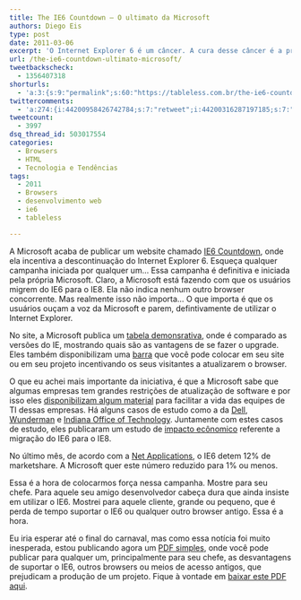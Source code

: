 ```yaml
---
title: The IE6 Countdown – O ultimato da Microsoft
authors: Diego Eis
type: post
date: 2011-03-06
excerpt: 'O Internet Explorer 6 é um câncer. A cura desse câncer é a própria Microsoft. Com a campanha The IE6 Countdown, a Microsoft quer diminuir para 1% o marketshare do IE6 no mundo! '
url: /the-ie6-countdown-ultimato-microsoft/
tweetbackscheck:
  - 1356407318
shorturls:
  - 'a:3:{s:9:"permalink";s:60:"https://tableless.com.br/the-ie6-countdown-ultimato-microsoft";s:7:"tinyurl";s:26:"https://tinyurl.com/3vr4pjw";s:4:"isgd";s:19:"https://is.gd/oJLCvH";}'
twittercomments:
  - 'a:274:{i:44200958426742784;s:7:"retweet";i:44200316287197185;s:7:"retweet";i:44201058775470080;s:7:"retweet";i:44201131861229568;s:7:"retweet";i:44201125720764417;s:7:"retweet";i:44201389332758529;s:7:"retweet";i:44201379631341569;s:7:"retweet";i:44201347708493824;s:7:"retweet";i:44201236181954560;s:7:"retweet";i:44201155076702208;s:7:"retweet";i:44201400913235968;s:7:"retweet";i:44201398413430784;s:7:"retweet";i:44201617947496448;s:7:"retweet";i:44202134249545728;s:7:"retweet";i:44203219961917440;s:7:"retweet";i:44202902595715072;s:7:"retweet";i:44202522671452160;s:7:"retweet";i:44202489284792320;s:7:"retweet";i:44202245356666881;s:7:"retweet";i:44203257555456000;s:7:"retweet";i:44203973724487681;s:7:"retweet";i:44203540993949697;s:7:"retweet";i:44918217256353793;s:6:"137170";i:44204822500610048;s:7:"retweet";i:44204623187292162;s:7:"retweet";i:44204230856282112;s:7:"retweet";i:45299875943952384;s:6:"137180";i:44209937521459200;s:7:"retweet";i:44208984042905600;s:7:"retweet";i:44207762934218752;s:7:"retweet";i:44207019296690177;s:7:"retweet";i:44206952556937216;s:7:"retweet";i:44206753373622274;s:7:"retweet";i:44206716111433728;s:7:"retweet";i:44205958280388608;s:7:"retweet";i:44205809554571264;s:7:"retweet";i:44205613579902977;s:7:"retweet";i:44205503689146368;s:7:"retweet";i:44205389931233280;s:7:"retweet";i:44205352971026432;s:7:"retweet";i:44205240685314048;s:7:"retweet";i:44204878976909312;s:7:"retweet";i:44265102169485313;s:7:"retweet";i:44265066496917504;s:7:"retweet";i:44264896732467200;s:7:"retweet";i:44253724671086592;s:7:"retweet";i:44248943319715840;s:7:"retweet";i:44246503061065730;s:7:"retweet";i:44237468857401344;s:7:"retweet";i:44227234017452032;s:7:"retweet";i:44227049501622272;s:7:"retweet";i:44225491468697600;s:7:"retweet";i:44223826397118464;s:7:"retweet";i:44222513303134208;s:7:"retweet";i:44219715693977600;s:7:"retweet";i:44219598110851072;s:7:"retweet";i:44217242426146816;s:7:"retweet";i:44216842222452736;s:7:"retweet";i:44215466868228096;s:7:"retweet";i:44215037249863680;s:7:"retweet";i:44211757455126528;s:7:"retweet";i:44210651605893121;s:7:"retweet";i:44210515471372288;s:7:"retweet";i:44413233158823936;s:7:"retweet";i:44410800491872256;s:7:"retweet";i:44388797173084160;s:7:"retweet";i:44383229913993216;s:7:"retweet";i:44380101437173760;s:7:"retweet";i:44378940994883584;s:7:"retweet";i:44377890669867008;s:7:"retweet";i:44374406620905472;s:7:"retweet";i:44374352669589504;s:7:"retweet";i:44374077099610113;s:7:"retweet";i:44362971899641856;s:7:"retweet";i:44443518466400257;s:7:"retweet";i:44443291852353537;s:7:"retweet";i:44443243852738560;s:7:"retweet";i:44441077465366529;s:7:"retweet";i:44440997446418433;s:7:"retweet";i:44421450228170752;s:7:"retweet";i:44519264375414784;s:7:"retweet";i:44475457361543168;s:7:"retweet";i:44471837157105664;s:7:"retweet";i:44446424234078208;s:7:"retweet";i:44876768976437248;s:7:"retweet";i:44864131869839360;s:7:"retweet";i:44766508685082624;s:7:"retweet";i:44764510497677313;s:7:"retweet";i:44888641901821952;s:7:"retweet";i:44888628056428545;s:7:"retweet";i:45467849829003264;s:7:"retweet";i:45467828823928832;s:7:"retweet";i:45467552817750016;s:7:"retweet";i:45467485377544192;s:7:"retweet";i:45467906158505984;s:7:"retweet";i:45468205858308097;s:7:"retweet";i:45468186136686592;s:7:"retweet";i:45468158252945408;s:7:"retweet";i:45468128154632192;s:7:"retweet";i:45467923904593922;s:7:"retweet";i:45468433466404864;s:7:"retweet";i:45468364969222145;s:7:"retweet";i:45468336653467649;s:7:"retweet";i:45468328751415296;s:7:"retweet";i:45468464382607360;s:7:"retweet";i:45468573384196096;s:7:"retweet";i:45468693374828546;s:7:"retweet";i:45468973843759104;s:7:"retweet";i:45468895867437056;s:7:"retweet";i:45468745073827840;s:7:"retweet";i:45468742645317632;s:7:"retweet";i:45469206208184320;s:7:"retweet";i:45469188181065728;s:7:"retweet";i:45469271769350144;s:7:"retweet";i:45469444348198912;s:7:"retweet";i:45469319399866368;s:7:"retweet";i:45827064867201024;s:6:"137196";i:45469466221481985;s:7:"retweet";i:45470001930584064;s:7:"retweet";i:45469616255926272;s:7:"retweet";i:45909138991091712;s:6:"137199";i:45841263177641984;s:7:"retweet";i:45605627422183424;s:7:"retweet";i:45590673507880960;s:7:"retweet";i:45552739421401088;s:7:"retweet";i:45550728315535360;s:7:"retweet";i:45538106073550848;s:7:"retweet";i:45531079255404545;s:7:"retweet";i:45530687931039744;s:7:"retweet";i:45521842953396224;s:7:"retweet";i:45520238481117185;s:7:"retweet";i:45519745293881345;s:7:"retweet";i:45507702524358656;s:7:"retweet";i:45502298620825601;s:7:"retweet";i:45502192559468544;s:7:"retweet";i:45496897212907520;s:7:"retweet";i:45495654318997504;s:7:"retweet";i:45495514795474944;s:7:"retweet";i:45494066586193920;s:7:"retweet";i:45493308604166144;s:7:"retweet";i:45493271488757760;s:7:"retweet";i:45492426000969728;s:7:"retweet";i:45492405633417217;s:7:"retweet";i:45492079354327040;s:7:"retweet";i:45491754664869888;s:7:"retweet";i:45491633466249216;s:7:"retweet";i:45491554298769408;s:7:"retweet";i:45488570940665856;s:7:"retweet";i:45488012339056640;s:7:"retweet";i:45487556971855872;s:7:"retweet";i:45486236726599680;s:7:"retweet";i:45485674660503552;s:7:"retweet";i:45485209206001665;s:7:"retweet";i:45484537475633153;s:7:"retweet";i:45484446014644224;s:7:"retweet";i:45483816940351489;s:7:"retweet";i:45483610421215232;s:7:"retweet";i:45482830427463680;s:7:"retweet";i:45481440456085504;s:7:"retweet";i:45481424870051840;s:7:"retweet";i:45480557752225793;s:7:"retweet";i:45478418124521472;s:7:"retweet";i:45478282304557057;s:7:"retweet";i:45478245931556865;s:7:"retweet";i:45477132897497088;s:7:"retweet";i:45476698434711552;s:7:"retweet";i:45476562509893633;s:7:"retweet";i:45476343726604288;s:7:"retweet";i:45476334574632960;s:7:"retweet";i:45476188147294208;s:7:"retweet";i:45475262862852096;s:7:"retweet";i:45474729255112704;s:7:"retweet";i:45474471888433153;s:7:"retweet";i:45474264962441216;s:7:"retweet";i:45473878935482368;s:7:"retweet";i:45473835297939456;s:7:"retweet";i:45473225735540736;s:7:"retweet";i:45472470773407744;s:7:"retweet";i:45472429878943744;s:7:"retweet";i:45472372018528256;s:7:"retweet";i:45472256029237248;s:7:"retweet";i:45471831301431296;s:7:"retweet";i:45471677315944448;s:7:"retweet";i:45471461888114688;s:7:"retweet";i:45471429965254656;s:7:"retweet";i:45471391260225537;s:7:"retweet";i:45471051999752192;s:7:"retweet";i:45470911071129600;s:7:"retweet";i:45470585786081280;s:7:"retweet";i:45470580450926592;s:7:"retweet";i:45470496841674752;s:7:"retweet";i:45470467993251840;s:7:"retweet";i:45470370219835392;s:7:"retweet";i:45470195661279232;s:7:"retweet";i:45470099167121408;s:7:"retweet";i:52717223558643713;s:6:"137432";i:52717076527329280;s:6:"137433";i:52726138958647296;s:6:"137437";i:52725962911133696;s:6:"137438";i:52740812420808705;s:6:"137442";i:52729659229609984;s:7:"retweet";i:52728941982654464;s:7:"retweet";i:52728500926414849;s:7:"retweet";i:55376306480754688;s:7:"retweet";i:55334325859794945;s:7:"retweet";i:55324005615419392;s:7:"retweet";i:55279588921708544;s:7:"retweet";i:55277986068439040;s:7:"retweet";i:55273349097603072;s:7:"retweet";i:55270931379142656;s:7:"retweet";i:55270785698373633;s:7:"retweet";i:55269948414631936;s:7:"retweet";i:55267954429919232;s:7:"retweet";i:55267496575508480;s:7:"retweet";i:55267228513353728;s:7:"retweet";i:55266703201927168;s:7:"retweet";i:55107168638210048;s:7:"retweet";i:54955767052247040;s:7:"retweet";i:54955712769564673;s:7:"retweet";i:54955282945679360;s:7:"retweet";i:54954555917606912;s:7:"retweet";i:54947355098750977;s:7:"retweet";i:54939290752389120;s:7:"retweet";i:54929204378206208;s:7:"retweet";i:54926474913914881;s:7:"retweet";i:54920198649679874;s:7:"retweet";i:54913252592861185;s:7:"retweet";i:54913231814275072;s:7:"retweet";i:54912746617180160;s:7:"retweet";i:54909360136134656;s:7:"retweet";i:54906494260494336;s:7:"retweet";i:54905514068418561;s:7:"retweet";i:54904781621309440;s:7:"retweet";i:54904377458167810;s:7:"retweet";i:54904252786679808;s:7:"retweet";i:54903384473477120;s:7:"retweet";i:54903218345484288;s:7:"retweet";i:54902276220915712;s:7:"retweet";i:54901301640822785;s:7:"retweet";i:54901262646386688;s:7:"retweet";i:54901252345184256;s:7:"retweet";i:54900709614825473;s:7:"retweet";i:54900706792046592;s:7:"retweet";i:54900647794982912;s:7:"retweet";i:54900620355846144;s:7:"retweet";i:54900595492012033;s:7:"retweet";i:54900554467524608;s:7:"retweet";i:54900431595384832;s:7:"retweet";i:54900240259620865;s:7:"retweet";i:54900054913318912;s:7:"retweet";i:54900025418985472;s:7:"retweet";i:54899993986867201;s:7:"retweet";i:54899959274815488;s:7:"retweet";i:54899956171030528;s:7:"retweet";i:54899915050057728;s:7:"retweet";i:54899860473790464;s:7:"retweet";i:147268359002656768;s:7:"retweet";i:146373133451010048;s:7:"retweet";i:147310627893940224;s:7:"retweet";i:147266061123850241;s:7:"retweet";i:147270682210873344;s:7:"retweet";i:147192229222547456;s:7:"retweet";i:145696841873358849;s:7:"retweet";i:145696759518212096;s:7:"retweet";i:145694098244902912;s:7:"retweet";i:147322413720420352;s:7:"retweet";i:147185079955898368;s:7:"retweet";i:145698091977293825;s:7:"retweet";i:156175580763656192;s:7:"retweet";i:156002753397792768;s:7:"retweet";i:155987629962309632;s:7:"retweet";i:155973160985047040;s:7:"retweet";i:155963156668231681;s:7:"retweet";i:155959872939237376;s:7:"retweet";}'
tweetcount:
  - 3997
dsq_thread_id: 503017554
categories:
  - Browsers
  - HTML
  - Tecnologia e Tendências
tags:
  - 2011
  - Browsers
  - desenvolvimento web
  - ie6
  - tableless

---
```

A Microsoft acaba de publicar um website chamado <a href="https://migre.me/3ZQEi" title="IE6 Countdown" rel="external">IE6 Countdown</a>, onde ela incentiva a descontinuação do Internet Explorer 6. Esqueça qualquer campanha iniciada por qualquer um&#8230; Essa campanha é definitiva e iniciada pela própria Microsoft. Claro, a Microsoft está fazendo com que os usuários migrem do IE6 para o IE8. Ela não indica nenhum outro browser concorrente. Mas realmente isso não importa&#8230; O que importa é que os usuários ouçam a voz da Microsoft e parem, defintivamente de utilizar o Internet Explorer.

No site, a Microsoft publica um <a href="https://www.microsoft.com/windows/internet-explorer/compare/compare-versions.aspx" title="Tabela demonstrativa que compara os IEs" rel="external">tabela demonsrativa</a>, onde é comparado as versões do IE, mostrando quais são as vantagens de se fazer o upgrade. Eles também disponibilizam uma <a href="https://theie6countdown.com/join-us.html" rel="external">barra</a> que você pode colocar em seu site ou em seu projeto incentivando os seus visitantes a atualizarem o browser.

O que eu achei mais importante da iniciativa, é que a Microsoft sabe que algumas empresas tem grandes restrições de atualização de software e por isso eles <a href="https://theie6countdown.com/educate-others.html" title="Educando outros" rel="external">disponibilizam algum material</a> para facilitar a vida das equipes de TI dessas empresas. Há alguns casos de estudo como a da [Dell][1], [Wunderman][2] e [Indiana Office of Technology][3]. Juntamente com estes casos de estudo, eles publicaram um estudo de <a href="https://www.microsoft.com/downloads/en/details.aspx?FamilyID=85C49B47-0FA5-4068-A313-B39C2DCEDC1B&#038;displaylang=en" rel="external">impacto ecônomico</a> referente a migração do IE6 para o IE8.

No último mês, de acordo com a [Net Applications][4], o IE6 detem 12% de marketshare. A Microsoft quer este número reduzido para 1% ou menos.

Essa é a hora de colocarmos força nessa campanha. Mostre para seu chefe. Para aquele seu amigo desenvolvedor cabeça dura que ainda insiste em utilizar o IE6. Mostrei para aquele cliente, grande ou pequeno, que é perda de tempo suportar o IE6 ou qualquer outro browser antigo. Essa é a hora. 

Eu iria esperar até o final do carnaval, mas como essa notícia foi muito inesperada, estou publicando agora um <a href="https://tableless.com.br/browsers-antigos-guerra-contra-o-terror" title="Guerra contra o Terror - Como parar de dar suporte a browsers antigos" rel="external">PDF simples</a>, onde você pode publicar para qualquer um, principalmente para seu chefe, as desvantagens de suportar o IE6, outros browsers ou meios de acesso antigos, que prejudicam a produção de um projeto. Fique à vontade em [baixar este PDF aqui][5].

 [1]: https://www.microsoft.com/casestudies/Case_Study_Detail.aspx?CaseStudyID=4000008064
 [2]: https://www.microsoft.com/casestudies/Case_Study_Detail.aspx?CaseStudyID=4000008053
 [3]: https://www.microsoft.com/casestudies/Case_Study_Detail.aspx?CaseStudyID=4000008067
 [4]: https://redirectingat.com/?id=951X490024&xs=1&url=http%3A%2F%2Fwww.netapplications.com%2F&sref=http%3A%2F%2Fwww.techspot.com%2Fnews%2F42692-microsoft-launches-ie6-countdown-website.html
 [5]: https://tableless.com.br/browsers-antigos-guerra-contra-o-terror "Guerra contra o Terror - Como parar de dar suporte a browsers antigos"